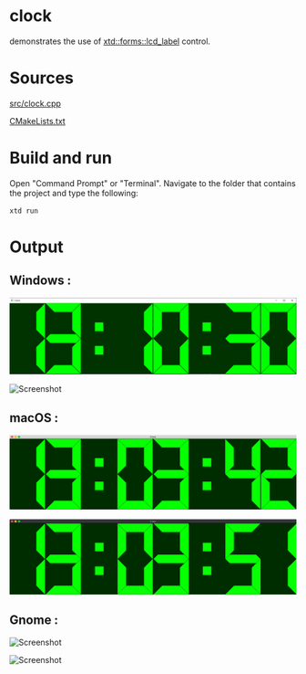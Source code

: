 # clock

demonstrates the use of [xtd::forms::lcd_label](../../../src/xtd_forms/include/xtd/forms/lcd_label.hpp) control.

# Sources

[src/clock.cpp](src/clock.cpp)

[CMakeLists.txt](CMakeLists.txt)

# Build and run

Open "Command Prompt" or "Terminal". Navigate to the folder that contains the project and type the following:

```shell
xtd run
```

# Output

## Windows :

![Screenshot](../../../docs/pictures/examples/clock_w.png)

![Screenshot](../../../docs/pictures/examples/clock_wd.png)

## macOS :

![Screenshot](../../../docs/pictures/examples/clock_m.png)

![Screenshot](../../../docs/pictures/examples/clock_md.png)

## Gnome :

![Screenshot](../../../docs/pictures/examples/clock_g.png)

![Screenshot](../../../docs/pictures/examples/clock_gd.png)
